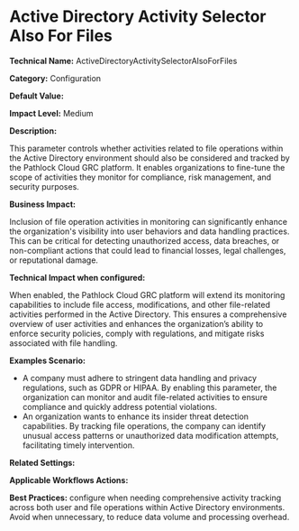 # Active Directory Activity Selector Also For Files

**Technical Name:** ActiveDirectoryActivitySelectorAlsoForFiles

**Category:** Configuration

**Default Value:**

**Impact Level:** Medium

**Description:**

This parameter controls whether activities related to file operations within the Active Directory environment should also be considered and tracked by the Pathlock Cloud GRC platform. It enables organizations to fine-tune the scope of activities they monitor for compliance, risk management, and security purposes.

**Business Impact:**

Inclusion of file operation activities in monitoring can significantly enhance the organization's visibility into user behaviors and data handling practices. This can be critical for detecting unauthorized access, data breaches, or non-compliant actions that could lead to financial losses, legal challenges, or reputational damage.

**Technical Impact when configured:**

When enabled, the Pathlock Cloud GRC platform will extend its monitoring capabilities to include file access, modifications, and other file-related activities performed in the Active Directory. This ensures a comprehensive overview of user activities and enhances the organization’s ability to enforce security policies, comply with regulations, and mitigate risks associated with file handling.

**Examples Scenario:**

- A company must adhere to stringent data handling and privacy regulations, such as GDPR or HIPAA. By enabling this parameter, the organization can monitor and audit file-related activities to ensure compliance and quickly address potential violations.
- An organization wants to enhance its insider threat detection capabilities. By tracking file operations, the company can identify unusual access patterns or unauthorized data modification attempts, facilitating timely intervention.

**Related Settings:**

**Applicable Workflows Actions:**

**Best Practices:** configure when needing comprehensive activity tracking across both user and file operations within Active Directory environments. Avoid when unnecessary, to reduce data volume and processing overhead.
